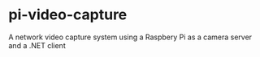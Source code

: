 # pi-video-capture
A network video capture system using a Raspbery Pi as a camera server and a .NET client
